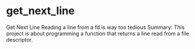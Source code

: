 # get_next_line
Get Next Line Reading a line from a fd is way too tedious Summary: This project is about programming a function that returns a line read from a file descriptor.
